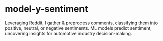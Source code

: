 # model-y-sentiment
Leveraging Reddit, I gather &amp; preprocess comments, classifying them into positive, neutral, or negative sentiments. ML models predict sentiment, uncovering insights for automotive industry decision-making.
